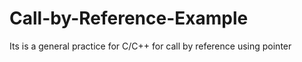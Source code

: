 # Call-by-Reference-Example
Its is a general practice for C/C++ for call by reference using pointer

